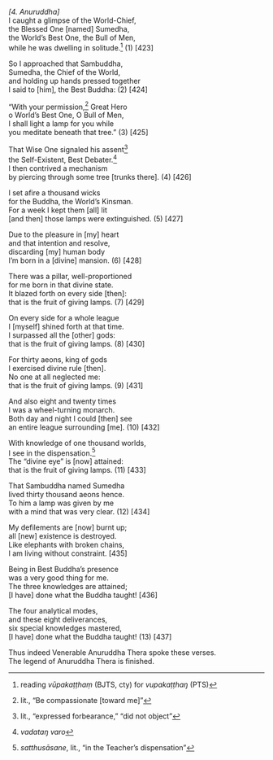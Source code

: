 *\[4. Anuruddha\]*  
I caught a glimpse of the World-Chief,  
the Blessed One \[named\] Sumedha,  
the World’s Best One, the Bull of Men,  
while he was dwelling in solitude.[^1] (1) \[423\]

So I approached that Sambuddha,  
Sumedha, the Chief of the World,  
and holding up hands pressed together  
I said to \[him\], the Best Buddha: (2) \[424\]

“With your permission,[^2] Great Hero  
o World’s Best One, O Bull of Men,  
I shall light a lamp for you while  
you meditate beneath that tree.” (3) \[425\]

That Wise One signaled his assent[^3]  
the Self-Existent, Best Debater.[^4]  
I then contrived a mechanism  
by piercing through some tree \[trunks there\]. (4) \[426\]

I set afire a thousand wicks  
for the Buddha, the World’s Kinsman.  
For a week I kept them \[all\] lit  
\[and then\] those lamps were extinguished. (5) \[427\]

Due to the pleasure in \[my\] heart  
and that intention and resolve,  
discarding \[my\] human body  
I’m born in a \[divine\] mansion. (6) \[428\]

There was a pillar, well-proportioned  
for me born in that divine state.  
It blazed forth on every side \[then\]:  
that is the fruit of giving lamps. (7) \[429\]

On every side for a whole league  
I \[myself\] shined forth at that time.  
I surpassed all the \[other\] gods:  
that is the fruit of giving lamps. (8) \[430\]

For thirty aeons, king of gods  
I exercised divine rule \[then\].  
No one at all neglected me:  
that is the fruit of giving lamps. (9) \[431\]

And also eight and twenty times  
I was a wheel-turning monarch.  
Both day and night I could \[then\] see  
an entire league surrounding \[me\]. (10) \[432\]

With knowledge of one thousand worlds,  
I see in the dispensation.[^5]  
The “divine eye” is \[now\] attained:  
that is the fruit of giving lamps. (11) \[433\]

That Sambuddha named Sumedha  
lived thirty thousand aeons hence.  
To him a lamp was given by me  
with a mind that was very clear. (12) \[434\]

My defilements are \[now\] burnt up;  
all \[new\] existence is destroyed.  
Like elephants with broken chains,  
I am living without constraint. \[435\]

Being in Best Buddha’s presence  
was a very good thing for me.  
The three knowledges are attained;  
\[I have\] done what the Buddha taught! \[436\]

The four analytical modes,  
and these eight deliverances,  
six special knowledges mastered,  
\[I have\] done what the Buddha taught! (13) \[437\]

Thus indeed Venerable Anuruddha Thera spoke these verses.  
The legend of Anuruddha Thera is finished.  
[^1]: reading *vūpakaṭṭhaṃ* (BJTS, cty) for *vupakaṭṭhaŋ* (PTS)  
[^2]: lit., “Be compassionate \[toward me\]”  
[^3]: lit., “expressed forbearance,” “did not object”  
[^4]: *vadataŋ varo*  
[^5]: *satthusāsane*, lit., “in the Teacher’s dispensation”
